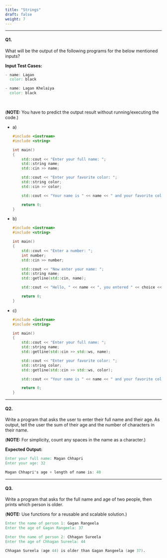 ```yaml
---
title: "Strings"
draft: false
weight: 7
---
```


---

#### Q1.

What will be the output of the following programs for the below mentioned inputs?

**Input Test Cases:**

```v
- name: Lagan
  color: black

- name: Lagan Khelaiya
  color: black
```
<br>

(**NOTE:** You have to predict the output result without running/executing the code.)

- a)
  
    ```cpp
    #include <iostream>
    #include <string>

    int main()
    {
        std::cout << "Enter your full name: ";
        std::string name;
        std::cin >> name;

        std::cout << "Enter your favorite color: ";
        std::string color;
        std::cin >> color;

        std::cout << "Your name is " << name << " and your favorite color is " << color << '\n';

        return 0;
    }
    ```

- b)
  
    ```cpp
    #include <iostream>
    #include <string>

    int main()
    {
        std::cout << "Enter a number: ";
        int number;
        std::cin >> number;

        std::cout << "Now enter your name: ";
        std::string name;
        std::getline(std::cin, name);

        std::cout << "Hello, " << name << ", you entered " << choice << '.\n';

        return 0;
    }
    ```

- c)
  
    ```cpp
    #include <iostream>
    #include <string>

    int main()
    {
        std::cout << "Enter your full name: ";
        std::string name;
        std::getline(std::cin >> std::ws, name);

        std::cout << "Enter your favorite color: ";
        std::string color;
        std::getline(std::cin >> std::ws, color);

        std::cout << "Your name is " << name << " and your favorite color is " << color << '\n';

        return 0;
    }
    ```

---

#### Q2.

Write a program that asks the user to enter their full name and their age. As output, tell the user the sum of their age and the number of characters in their name.

(**NOTE:** For simplicity, count any spaces in the name as a character.)

**Expected Output:**

```v
Enter your full name: Magan Chhapri
Enter your age: 32

Magan Chhapri's age + length of name is: 40
```

---

#### Q3.

Write a program that asks for the full name and age of two people, then prints which person is older.

(**NOTE:** Use functions for a reusable and scalable solution.)

```v
Enter the name of person 1: Gagan Rangeela
Enter the age of Gagan Rangeela: 37

Enter the name of person 2: Chhagan Sureela
Enter the age of Chhagan Sureela: 44

Chhagan Sureela (age 44) is older than Gagan Rangeela (age 37).
```